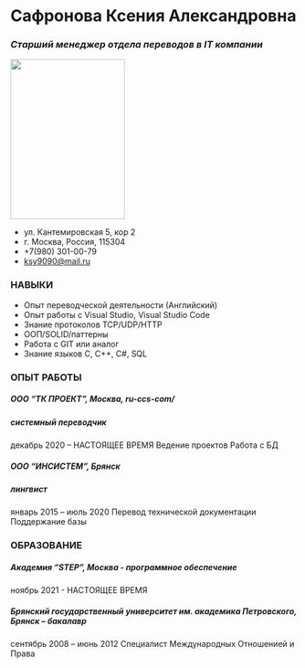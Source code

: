 # Сафронова Ксения Александровна
### _Старший менеджер отдела переводов в IT компании_
<img src="https://github.com/STALKSA/AboutMe/assets/109988277/36f630c0-48a8-45b3-9543-e070efc8ea83" width="200" height="280">


* ул. Кантемировская 5, кор 2
* г. Москва, Россия, 115304
* +7(980) 301-00-79
* ksy9090@mail.ru

### НАВЫКИ

* Опыт переводческой деятельности (Английский)
* Опыт работы с Visual Studio,  Visual Studio Code
* Знание протоколов TCP/UDP/HTTP
* ООП/SOLID/паттерны
* Работа с GIT или аналог
* Знание языков С, С++, C#, SQL

### ОПЫТ РАБОТЫ
##### ООО “ТК ПРОЕКТ”, Москва, ru-ccs-com/
##### _системный переводчик_
декабрь 2020 – НАСТОЯЩЕЕ ВРЕМЯ
Ведение проектов
Работа с БД

##### ООО “ИНСИСТЕМ”, Брянск
##### _лингвист_
январь 2015 – июль 2020
Перевод технической документации
Поддержание базы 

### ОБРАЗОВАНИЕ
##### Академия “STEP”, Москва -  программное обеспечение
ноябрь 2021 - НАСТОЯЩЕЕ ВРЕМЯ
##### Брянский государственный университет им. академика Петровского, Брянск – бакалавр
сентябрь 2008 – июнь 2012
Специалист Международных Отношенией и Права

